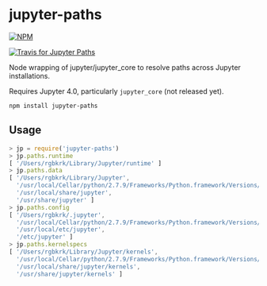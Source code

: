 # jupyter-paths

[![NPM](https://nodei.co/npm/jupyter-paths.png)](https://nodei.co/npm/jupyter-paths/)

[![Travis for Jupyter Paths](https://travis-ci.org/nteract/jupyter-paths.svg)](https://travis-ci.org/nteract/jupyter-paths)

Node wrapping of jupyter/jupyter_core to resolve paths across Jupyter installations.

Requires Jupyter 4.0, particularly `jupyter_core` (not released yet).

```
npm install jupyter-paths
```

## Usage

```JavaScript
> jp = require('jupyter-paths')
> jp.paths.runtime
[ '/Users/rgbkrk/Library/Jupyter/runtime' ]
> jp.paths.data
[ '/Users/rgbkrk/Library/Jupyter',
  '/usr/local/Cellar/python/2.7.9/Frameworks/Python.framework/Versions/2.7/share/jupyter',
  '/usr/local/share/jupyter',
  '/usr/share/jupyter' ]
> jp.paths.config
[ '/Users/rgbkrk/.jupyter',
  '/usr/local/Cellar/python/2.7.9/Frameworks/Python.framework/Versions/2.7/etc/jupyter',
  '/usr/local/etc/jupyter',
  '/etc/jupyter' ]
> jp.paths.kernelspecs
[ '/Users/rgbkrk/Library/Jupyter/kernels',
  '/usr/local/Cellar/python/2.7.9/Frameworks/Python.framework/Versions/2.7/share/jupyter/kernels',
  '/usr/local/share/jupyter/kernels',
  '/usr/share/jupyter/kernels' ]
```
